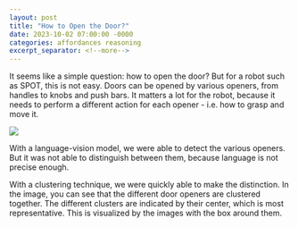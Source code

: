 ```yaml
---
layout: post
title: "How to Open the Door?"
date: 2023-10-02 07:00:00 -0000
categories: affordances reasoning
excerpt_separator: <!--more-->
---
```


It seems like a simple question: how to open the door? 
But for a robot such as SPOT, this is not easy. 
Doors can be opened by various openers, from handles to knobs and push bars. 
It matters a lot for the robot, because it needs to perform a different action for each opener - i.e. how to grasp and move it. 

<img src="https://gertjanburghouts.github.io/pictures/handle_clustering.jpg">

With a language-vision model, we were able to detect the various openers. 
But it was not able to distinguish between them, because language is not precise enough. 

With a clustering technique, we were quickly able to make the distinction. 
In the image, you can see that the different door openers are clustered together. 
The different clusters are indicated by their center, which is most representative. 
This is visualized by the images with the box around them. 
